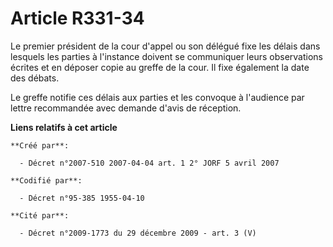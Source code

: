 # Article R331-34

Le premier président de la cour d'appel ou son délégué fixe les délais dans lesquels les parties à l'instance doivent se
communiquer leurs observations écrites et en déposer copie au greffe de la cour. Il fixe également la date des débats.

Le greffe notifie ces délais aux parties et les convoque à l'audience par lettre recommandée avec demande d'avis de
réception.

**Liens relatifs à cet article**

	**Créé par**:

	  - Décret n°2007-510 2007-04-04 art. 1 2° JORF 5 avril 2007

	**Codifié par**:

	  - Décret n°95-385 1955-04-10

	**Cité par**:

	  - Décret n°2009-1773 du 29 décembre 2009 - art. 3 (V)
